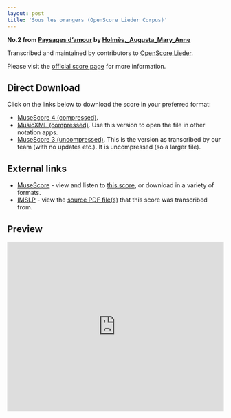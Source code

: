 ```yaml
---
layout: post
title: 'Sous les orangers (OpenScore Lieder Corpus)'
---
```


__No.2 from [Paysages d’amour](https://fourscoreandmore.org/OpenScore/Holm%C3%A8s%2C_Augusta_Mary_Anne/Paysages_d%E2%80%99amour/) by [Holmès,_Augusta_Mary_Anne](https://fourscoreandmore.org/OpenScore/Holm%C3%A8s%2C_Augusta_Mary_Anne)__

Transcribed and maintained by contributors to [OpenScore Lieder].

Please visit the [official score page] for more information.

[official score page]: https://musescore.com/openscore-lieder-corpus/scores/5995407
[OpenScore Lieder]: https://musescore.com/openscore-lieder-corpus

## Direct Download

Click on the links below to download the score in your preferred format:
- [MuseScore 4 (compressed)](https://fourscoreandmore.org/OpenScore/Holm%C3%A8s%2C_Augusta_Mary_Anne/Paysages_d%E2%80%99amour/2_Sous_les_orangers.mscz).
- [MusicXML (compressed)](https://fourscoreandmore.org/OpenScore/Holm%C3%A8s%2C_Augusta_Mary_Anne/Paysages_d%E2%80%99amour/2_Sous_les_orangers.mxl). Use this version to open the file in other notation apps.
- [MuseScore 3 (uncompressed)](https://raw.githubusercontent.com/OpenScore/Lieder/refs/heads/main/scores/Holm%C3%A8s%2C_Augusta_Mary_Anne/Paysages_d%E2%80%99amour/2_Sous_les_orangers/lc5995407.mscx). This is the version as transcribed by our team (with no updates etc.). It is uncompressed (so a larger file).

## External links

- [MuseScore] - view and listen to [this score][MuseScore], or download in a variety of formats.
- [IMSLP] - view the [source PDF file(s)][IMSLP] that this score was transcribed from.

[MuseScore]: https://musescore.com/score/5995407
[IMSLP]: https://imslp.org/wiki/Special:ReverseLookup/589004

## Preview

<iframe width="100%" height="394" src="https://musescore.com/openscore-lieder-corpus/scores/5995407/embed" frameborder="0" allowfullscreen allow="autoplay; fullscreen"></iframe>
